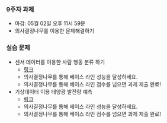 
### 9주자 과제
- 마감: 05월 02일 오후 11시 59분
- 의사결정나무를 이용한 문제해결하기

### 실습 문제
- 센서 데이터를 이용한 사람 행동 분류 하기 
  - [링크](https://www.kaggle.com/c/2021-ml-p10/overview)
  - 의사결정나무를 통해 베이스 라인 성능을 달성하세요.
  - 의사결정나무를 통해 베이스 라인 점수를 넘으면 과제 제출 완료!
- 기상데이터 이용 태양광 발전량 예측
  - [링크](https://www.kaggle.com/c/2021-ml-p1/overview)
  - 의사결정나무를 통해 베이스 라인 성능을 달성하세요.
  - 의사결정나무를 통해 베이스 라인 점수를 넘으면 과제 제출 완료!



